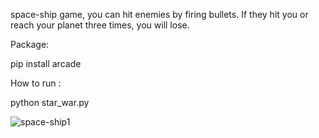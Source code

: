 
space-ship game, you can hit enemies by firing bullets. If they hit you or reach your planet three times, you will lose.

Package:

pip install arcade

How to run :

python star_war.py

![space-ship1](https://github.com/Hosein-Askari/Python-Exercises/assets/101398814/6bd5ba3e-b7cc-4fed-9151-4d47e1bd54d6)

